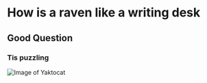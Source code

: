 # How is a raven like a writing desk
## Good Question
### Tis puzzling
![Image of Yaktocat](https://octodex.github.com/images/yaktocat.png)
